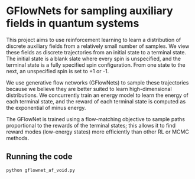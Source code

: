 # GFlowNets for sampling auxiliary fields in quantum systems

This project aims to use reinforcement learning to learn a distribution of discrete auxiliary fields from a relatively small number of samples. We view these fields as discrete trajectories from an initial state to a terminal state. The initial state is a blank slate where every spin is unspecified, and the terminal state is a fully specified spin configuration. From one state to the next, an unspecified spin is set to +1 or -1. 

We use generative flow networks (GFlowNets) to sample these trajectories because we believe they are better suited to learn high-dimensional distributions. We concurrently train an energy model to learn the energy of each terminal state, and the reward of each terminal state is computed as the exponential of minus energy.

The GFlowNet is trained using a flow-matching objective to sample paths proportional to the rewards of the terminal states; this allows it to find reward modes (low-energy states) more efficiently than other RL or MCMC methods.

## Running the code
```
python gflownet_af_void.py
```

